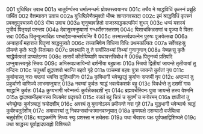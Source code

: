 001	युधिष्ठिर उवाच
001a	चातुर्वर्ण्यस्य धर्मात्मन्धर्मः प्रोक्तस्त्वयानघ
001c	तथैव मे श्राद्धविधिं कृत्स्नं प्रब्रूहि पार्थिव
002	वैशम्पायन उवाच
002a	युधिष्ठिरेणैवमुक्तो भीष्मः शान्तनवस्तदा
002c	इमं श्राद्धविधिं कृत्स्नं प्रवक्तुमुपचक्रमे
003	भीष्म उवाच
003a	शृणुष्वावहितो राजञ्श्राद्धकल्पमिमं शुभम्
003c	धन्यं यशस्यं पुत्रीयं पितृयज्ञं परन्तप
004a	देवासुरमनुष्याणां गन्धर्वोरगरक्षसाम्
004c	पिशाचकिन्नराणां च पूज्या वै पितरः सदा
005a	पितॄन्पूज्यादितः पश्चाद्देवान्सन्तर्पयन्ति वै
005c	तस्मात्सर्वप्रयत्नेन पुरुषः पूजयेत्सदा
006a	अन्वाहार्यं महाराज पितॄणां श्राद्धमुच्यते
006c	तच्चामिषेण विधिना विधिः प्रथमकल्पितः
007a	सर्वेष्वहःसु प्रीयन्ते कृतैः श्राद्धैः पितामहाः
007c	प्रवक्ष्यामि तु ते सर्वांस्तिथ्यां तिथ्यां गुणागुणान्
008a	येष्वहःसु कृतैः श्राद्धैर्यत्फलं प्राप्यतेऽनघ
008c	तत्सर्वं कीर्तयिष्यामि यथावत्तन्निबोध मे
009a	पितॄनर्च्य प्रतिपदि प्राप्नुयात्स्वगृहे स्त्रियः
009c	अभिरूपप्रजायिन्यो दर्शनीया बहुप्रजाः
010a	स्त्रियो द्वितीयां जायन्ते तृतीयायां तु वन्दिनः
010c	चतुर्थ्यां क्षुद्रपशवो भवन्ति बहवो गृहे
011a	पञ्चम्यां बहवः पुत्रा जायन्ते कुर्वतां नृप
011c	कुर्वाणास्तु नराः षष्ठ्यां भवन्ति द्युतिभागिनः
012a	कृषिभागी भवेच्छ्राद्धं कुर्वाणः सप्तमीं नृप
012c	अष्टम्यां तु प्रकुर्वाणो वाणिज्ये लाभमाप्नुयात्
013a	नवम्यां कुर्वतः श्राद्धं भवत्येकशफं बहु
013c	विवर्धन्ते तु दशमीं गावः श्राद्धानि कुर्वतः
014a	कुप्यभागी भवेन्मर्त्यः कुर्वन्नेकादशीं नृप
014c	ब्रह्मवर्चस्विनः पुत्रा जायन्ते तस्य वेश्मनि
015a	द्वादश्यामीहमानस्य नित्यमेव प्रदृश्यते
015c	रजतं बहु चित्रं च सुवर्णं च मनोरमम्
016a	ज्ञातीनां तु भवेच्छ्रेष्ठः कुर्वञ्श्राद्धं त्रयोदशीम्
016c	अवश्यं तु युवानोऽस्य प्रमीयन्ते नरा गृहे
017a	युद्धभागी भवेन्मर्त्यः श्राद्धं कुर्वंश्चतुर्दशीम्
017c	अमावास्यां तु निवपन्सर्वान्कामानवाप्नुयात्
018a	कृष्णपक्षे दशम्यादौ वर्जयित्वा चतुर्दशीम्
018c	श्राद्धकर्मणि तिथ्यः स्युः प्रशस्ता न तथेतराः
019a	यथा चैवापरः पक्षः पूर्वपक्षाद्विशिष्यते
019c	तथा श्राद्धस्य पूर्वाह्णादपराह्णो विशिष्यते
